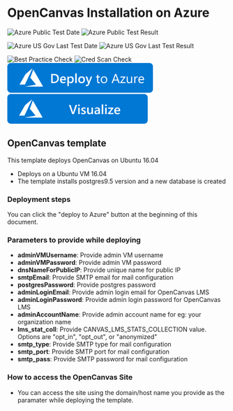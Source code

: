 # OpenCanvas Installation on Azure

![Azure Public Test Date](https://azurequickstartsservice.blob.core.windows.net/badges/OpenCanvas-LMS/PublicLastTestDate.svg)
![Azure Public Test Result](https://azurequickstartsservice.blob.core.windows.net/badges/OpenCanvas-LMS/PublicDeployment.svg)

![Azure US Gov Last Test Date](https://azurequickstartsservice.blob.core.windows.net/badges/OpenCanvas-LMS/FairfaxLastTestDate.svg)
![Azure US Gov Last Test Result](https://azurequickstartsservice.blob.core.windows.net/badges/OpenCanvas-LMS/FairfaxDeployment.svg)

![Best Practice Check](https://azurequickstartsservice.blob.core.windows.net/badges/OpenCanvas-LMS/BestPracticeResult.svg)
![Cred Scan Check](https://azurequickstartsservice.blob.core.windows.net/badges/OpenCanvas-LMS/CredScanResult.svg)
[![Deploy To Azure](https://raw.githubusercontent.com/Azure/azure-quickstart-templates/master/1-CONTRIBUTION-GUIDE/images/deploytoazure.svg?sanitize=true)](https://portal.azure.com/#create/Microsoft.Template/uri/https%3A%2F%2Fraw.githubusercontent.com%2FAzure%2Fazure-quickstart-templates%2Fmaster%2FOpenCanvas-LMS%2Fazuredeploy.json)  [![Visualize](https://raw.githubusercontent.com/Azure/azure-quickstart-templates/master/1-CONTRIBUTION-GUIDE/images/visualizebutton.svg?sanitize=true)](http://armviz.io/#/?load=https%3A%2F%2Fraw.githubusercontent.com%2FAzure%2Fazure-quickstart-templates%2Fmaster%2FOpenCanvas-LMS%2Fazuredeploy.json)

## OpenCanvas template 

This template deploys OpenCanvas on Ubuntu 16.04
* Deploys on a Ubuntu VM 16.04
* The template installs postgres9.5 version and a new database is created

### Deployment steps

You can click the "deploy to Azure" button at the beginning of this document.

### Parameters to provide while deploying

+ **adminVMUsername**: Provide admin VM username
+ **adminVMPassword**: Provide admin VM password
+ **dnsNameForPublicIP**: Provide unique name for public IP
+ **smtpEmail**: Provide SMTP email for mail configuration
+ **postgresPassword**: Provide postgres password
+ **adminLoginEmail**: Provide admin login email for OpenCanvas LMS
+ **adminLoginPassword**: Provide admin login password for OpenCanvas LMS
+ **adminAccountName**: Provide admin account name for eg: your organization name
+ **lms_stat_coll**: Provide CANVAS_LMS_STATS_COLLECTION value. Options are "opt_in", "opt_out", or "anonymized"
+ **smtp_type**: Provide SMTP type for mail configuration
+ **smtp_port**: Provide SMTP port for mail configuration
+ **smtp_pass**: Provide SMTP password for mail configuration

### How to access the OpenCanvas Site
* You can access the site using the domain/host name you provide as the paramater while deploying the template. 


